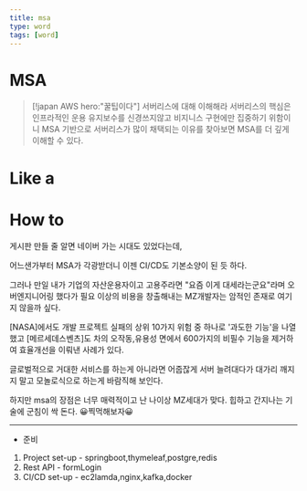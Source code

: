 ```yaml
---
title: msa
type: word
tags: [word]
---
```


# MSA


> [!japan AWS hero:"꿀팁이다"] 서버리스에 대해 이해해라
> 서버리스의 핵심은 인프라적인 운용 유지보수를 신경쓰지않고 비지니스 구현에만 집중하기 위함이니
> MSA 기반으로 서버리스가 많이 채택되는 이유를 찾아보면 MSA를 더 깊게 이해할 수 있다.


# Like a


# How to 




게시판 만들 줄 알면 네이버 가는 시대도 있었다는데,

어느샌가부터 MSA가 각광받더니 이젠 CI/CD도 기본소양이 된 듯 하다.

그러나 만일 내가 기업의 자산운용자이고 고용주라면 
"요즘 이게 대세라는군요"라며 오버엔지니어링 했다가 필요 이상의 비용을 창출해내는 MZ개발자는 암적인 존재로 여기지 않을까 싶다.

[NASA]에서도 개발 프로젝트 실패의 상위 10가지 위험 중 하나로 '과도한 기능'을 나열했고
[메르세데스벤츠]도 차의 오작동,유용성 면에서 600가지의 비필수 기능을 제거하여 효율개선을 이뤄낸 사례가 있다.

글로벌적으로 거대한 서비스를 하는게 아니라면 어줍잖게 서버 늘려대다가 대가리 깨지지 말고 모놀로식으로 하는게 바람직해 보인다.




하지만 msa의 장점은 너무 매력적이고
난 나이상 MZ세대가 맞다.
힙하고 간지나는 기술에 군침이 싹 돈다.
😀찍먹해보자😀

--- 




- 준비
1. Project set-up - springboot,thymeleaf,postgre,redis
2. Rest API - formLogin
3. CI/CD set-up - ec2lamda,nginx,kafka,docker
